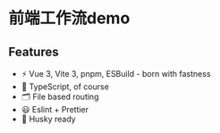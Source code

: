 # 前端工作流demo

## Features

- ⚡️ Vue 3, Vite 3, pnpm, ESBuild - born with fastness
- 🦾 TypeScript, of course
- 🗂 File based routing
- 😃 Eslint + Prettier
- 🎨 Husky ready

